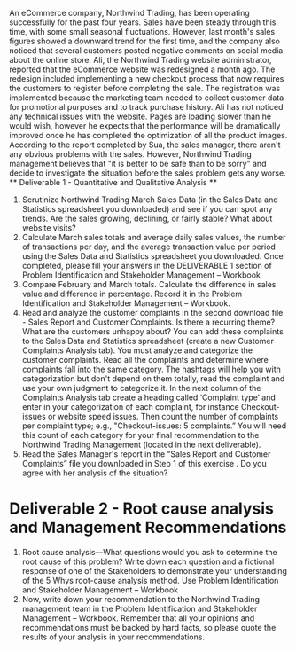 An eCommerce company, Northwind Trading, has been operating successfully for the past four years. Sales have been steady through this time, with some small seasonal fluctuations. However, last month's sales figures showed a downward trend for the first time, and the company also noticed that several customers posted negative comments on social media about the online store. 
Ali, the Northwind Trading website administrator, reported that the eCommerce website was redesigned a month ago. The redesign included implementing a new checkout process that now requires the customers to register before completing the sale. The registration was implemented because the marketing team needed to collect customer data for promotional purposes and to track purchase history. Ali has not noticed any technical issues with the website. Pages are loading slower than he would wish, however he expects that the performance will be dramatically improved once he has completed the optimization of all the product images. 
According to the report completed by Sua, the sales manager, there aren't any obvious problems with the sales. However,  Northwind Trading management believes that "it is better to be safe than to be sorry" and decide to investigate the situation before the sales problem gets any worse.
** Deliverable 1 - Quantitative and Qualitative Analysis **
 1) Scrutinize Northwind Trading March Sales Data (in the Sales Data and Statistics spreadsheet you downloaded)  and see if you can spot any trends. Are the sales growing, declining, or fairly stable? What about website visits?
2) Calculate March sales totals and average daily sales values, the number of transactions per day, and the average transaction value per period using the Sales Data and Statistics spreadsheet you downloaded. Once completed, please fill your answers in the DELIVERABLE 1 section of  Problem Identification and Stakeholder Management – Workbook
3) Compare February and March totals. Calculate the difference in sales value and difference in percentage. Record it in the Problem Identification and Stakeholder Management – Workbook.
4) Read and analyze the customer complaints in the second download file - Sales Report and Customer Complaints. Is there a recurring theme? What are the customers unhappy about? You can add these complaints to the Sales Data and Statistics spreadsheet (create a new Customer Complaints Analysis tab). You must analyze and categorize the customer complaints. Read all the complaints and determine where complaints fall into the same category. The hashtags will help you with categorization but don't depend on them totally, read the complaint and use your own judgment to categorize it.  In the next column of the Complaints Analysis tab create a heading called ‘Complaint type’ and enter in your categorization of each complaint, for instance Checkout-issues or website speed issues. Then count the number of complaints per complaint type; e.g., "Checkout-issues:  5 complaints.” You will need this count of each category for your final recommendation to the Northwind Trading Management (located in the next deliverable).
5) Read the Sales Manager's report in the “Sales Report and Customer Complaints” file you downloaded in Step 1 of this exercise . Do you agree with her analysis of the situation?
# Deliverable 2 - Root cause analysis and Management Recommendations
1) Root cause analysis—What questions would you ask to determine the root cause of this problem? Write down each question and a fictional response of one of the Stakeholders to demonstrate your understanding of the 5 Whys root-cause analysis method. Use Problem Identification and Stakeholder Management – Workbook
2) Now, write down your recommendation to the Northwind Trading management team in the Problem Identification and Stakeholder Management – Workbook. Remember that all your opinions and recommendations must be backed by hard facts, so please quote the results of your analysis in your recommendations.
